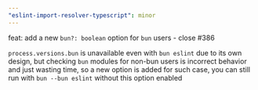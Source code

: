 ```yaml
---
"eslint-import-resolver-typescript": minor
---
```


feat: add a new `bun?: boolean` option for `bun` users - close #386

`process.versions.bun` is unavailable even with `bun eslint` due to its own design,
but checking `bun` modules for non-bun users is incorrect behavior and just wasting time,
so a new option is added for such case, you can still run with `bun --bun eslint` without this option enabled
